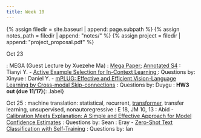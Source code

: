 ```yaml
---
title: Week 10
---
```



{% assign filedir = site.baseurl | append: page.subpath %} 
{% assign notes_path = filedir | append: "notes/" %} 
{% assign project = filedir | append: "project_proposal.pdf" %}

<!--  
Instructions:

INDENTATION COUNTS

Each day should be formatted exactly as follows

Date
: Lessons Covered
  : Reading List
    : In Class Presentations
: **Assignment/Announcement**{: .label}


To add a hyperlink for readings, do it as follows
  : [Example Paper](http://linktopaper.edu)

To make the hyperlink open in a new tab by default
  : [Example Paper](http://linktopaper.edu){:target=_"blank"}

The announcement can be made red for due dates as follows
: **Assignment Due**{: .label .label-red }

-->

Oct 23

: MEGA (Guest Lecture by Xuezehe Ma)
  : [Mega Paper](https://arxiv.org/abs/2209.10655); [Annotated S4](https://srush.github.io/annotated-s4/)
    : Tianyi Y. - [Active Example Selection for In-Context Learning ](https://aclanthology.org/2022.emnlp-main.622)
    : Questions by: Xinyue
    : Daniel Y. - [mPLUG: Effective and Efficient Vision-Language Learning by Cross-modal Skip-connections](https://aclanthology.org/2022.emnlp-main.488)
    : Questions by: Duygu
: **HW3 out (due 11/17)**{: .label}   
    <!-- : [Life is a Circus and We are the Clowns: Automatically Finding Analogies between Situations and Processes]() -->

Oct 25
: machine translation: statistical, recurrent, [transformer]({{site.baseurl}}assets/files/transmt.pdf), transfer learning,  unsupervised, nonautoregressive
  : E 18, JM 10, 13
    : Abid - [Calibration Meets Explanation: A Simple and Effective Approach for Model Confidence Estimates](https://aclanthology.org/2022.emnlp-main.178) 
    : Questions by: Sean
    : Eray - [Zero-Shot Text Classification with Self-Training](https://aclanthology.org/2022.emnlp-main.73)
    : Questions by: Ian

